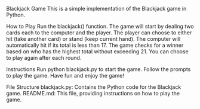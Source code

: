Blackjack Game
This is a simple implementation of the Blackjack game in Python.

How to Play
Run the blackjack() function.
The game will start by dealing two cards each to the computer and the player.
The player can choose to either hit (take another card) or stand (keep current hand).
The computer will automatically hit if its total is less than 17.
The game checks for a winner based on who has the highest total without exceeding 21.
You can choose to play again after each round.

Instructions
Run python blackjack.py to start the game.
Follow the prompts to play the game.
Have fun and enjoy the game!

File Structure
blackjack.py: Contains the Python code for the Blackjack game.
README.md: This file, providing instructions on how to play the game.
